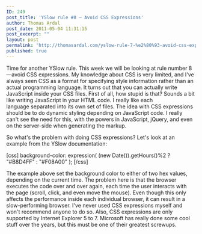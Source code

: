 ```yaml
---
ID: 249
post_title: 'YSlow rule #8 – Avoid CSS Expressions'
author: Thomas Ardal
post_date: 2011-05-04 11:31:15
post_excerpt: ""
layout: post
permalink: 'http://thomasardal.com/yslow-rule-7-%e2%80%93-avoid-css-expressions/'
published: true
---
```

Time for another YSlow rule. This week we will be looking at rule number 8—avoid CSS expressions. My knowledge about CSS is very limited, and I've always seen CSS as a format for specifying style information rather than an actual programming language. It turns out that you can actually write JavaScript inside your CSS files. First of all, how stupid is that? Sounds a bit like writing JavaScript in your HTML code. I really like each language separated into its own set of files. The idea with CSS expressions should be to do dynamic styling depending on JavaScript code. I really can't see the need for this, with the powers in JavaScript, jQuery, and even on the server-side when generating the markup.

So what's the problem with doing CSS expressions? Let's look at an example from the YSlow documentation:

[css]
background-color: expression( (new Date()).getHours()%2 ? &quot;#B8D4FF&quot; : &quot;#F08A00&quot; );
[/css]

The example above set the background color to either of two hex values, depending on the current time. The problem here is that the browser executes the code over and over again, each time the user interacts with the page (scroll, click, and even move the mouse). Even though this only affects the performance inside each individual browser, it can result in a slow-performing browser.
I've never used CSS expressions myself and won't recommend anyone to do so. Also, CSS expressions are only supported by Internet Explorer 5 to 7. Microsoft has really done some cool stuff over the years, but this must be one of their greatest screwups.